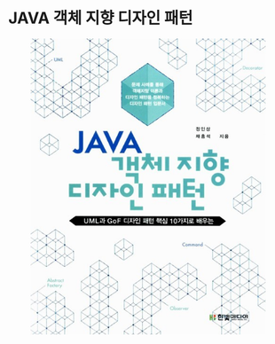 # JAVA 객체 지향 디자인 패턴

<figure><img src="../../.gitbook/assets/image (42).png" alt=""><figcaption></figcaption></figure>
